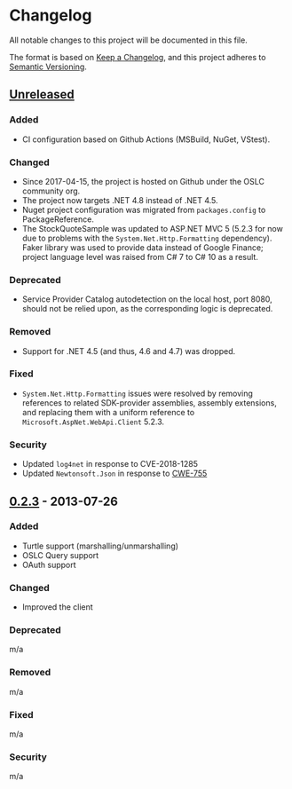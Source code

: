 # Changelog

All notable changes to this project will be documented in this file.

The format is based on [Keep a Changelog](https://keepachangelog.com/en/1.1.0/),
and this project adheres to [Semantic Versioning](https://semver.org/spec/v2.0.0.html).

## [Unreleased]

### Added

- CI configuration based on Github Actions (MSBuild, NuGet, VStest).

### Changed

- Since 2017-04-15, the project is hosted on Github under the OSLC community org.
- The project now targets .NET 4.8 instead of .NET 4.5.
- Nuget project configuration was migrated from `packages.config` to PackageReference.
- The StockQuoteSample was updated to ASP.NET MVC 5 (5.2.3 for now due to problems with the `System.Net.Http.Formatting` dependency). Faker library was used to provide data instead of Google Finance; project language level was raised from C# 7 to C# 10 as a result.

### Deprecated

- Service Provider Catalog autodetection on the local host, port 8080, should not be relied upon, as the corresponding logic is deprecated.

### Removed

- Support for .NET 4.5 (and thus, 4.6 and 4.7) was dropped.

### Fixed

- `System.Net.Http.Formatting` issues were resolved by removing references to related SDK-provider assemblies, assembly extensions, and replacing them with a uniform reference to `Microsoft.AspNet.WebApi.Client` 5.2.3.

### Security

- Updated `log4net` in response to CVE-2018-1285
- Updated `Newtonsoft.Json` in response to [CWE-755](https://cwe.mitre.org/data/definitions/755.html)

## [0.2.3] - 2013-07-26

### Added

- Turtle support (marshalling/unmarshalling)
- OSLC Query support
- OAuth support

### Changed

- Improved the client

### Deprecated 

m/a

### Removed

m/a

### Fixed

m/a

### Security

m/a



[unreleased]: https://github.com/OSLC/oslc4net/compare/v0.2.3...HEAD
[0.2.3]: https://github.com/OSLC/oslc4net/releases/tag/v0.2.3
